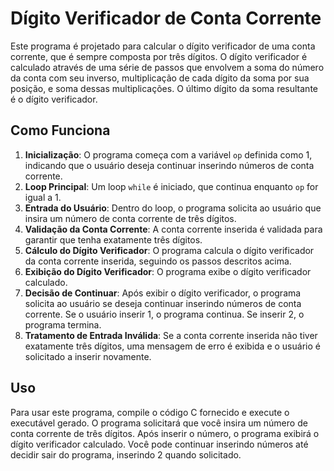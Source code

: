 # Dígito Verificador de Conta Corrente

Este programa é projetado para calcular o dígito verificador de uma conta corrente, que é sempre composta por três dígitos. O dígito verificador é calculado através de uma série de passos que envolvem a soma do número da conta com seu inverso, multiplicação de cada dígito da soma por sua posição, e soma dessas multiplicações. O último dígito da soma resultante é o dígito verificador.

## Como Funciona

1. **Inicialização**: O programa começa com a variável `op` definida como 1, indicando que o usuário deseja continuar inserindo números de conta corrente.
2. **Loop Principal**: Um loop `while` é iniciado, que continua enquanto `op` for igual a 1.
3. **Entrada do Usuário**: Dentro do loop, o programa solicita ao usuário que insira um número de conta corrente de três dígitos.
4. **Validação da Conta Corrente**: A conta corrente inserida é validada para garantir que tenha exatamente três dígitos.
5. **Cálculo do Dígito Verificador**: O programa calcula o dígito verificador da conta corrente inserida, seguindo os passos descritos acima.
6. **Exibição do Dígito Verificador**: O programa exibe o dígito verificador calculado.
7. **Decisão de Continuar**: Após exibir o dígito verificador, o programa solicita ao usuário se deseja continuar inserindo números de conta corrente. Se o usuário inserir 1, o programa continua. Se inserir 2, o programa termina.
8. **Tratamento de Entrada Inválida**: Se a conta corrente inserida não tiver exatamente três dígitos, uma mensagem de erro é exibida e o usuário é solicitado a inserir novamente.

## Uso

Para usar este programa, compile o código C fornecido e execute o executável gerado. O programa solicitará que você insira um número de conta corrente de três dígitos. Após inserir o número, o programa exibirá o dígito verificador calculado. Você pode continuar inserindo números até decidir sair do programa, inserindo 2 quando solicitado.


